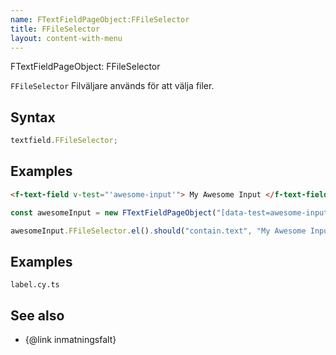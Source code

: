 ```yaml
---
name: FTextFieldPageObject:FFileSelector
title: FFileSelector
layout: content-with-menu
---
```


FTextFieldPageObject: FFileSelector

`FFileSelector` Filväljare används för att välja filer.

## Syntax

```ts
textfield.FFileSelector;
```

## Examples

```html static
<f-text-field v-test="'awesome-input'"> My Awesome Input </f-text-field>
```

```ts
const awesomeInput = new FTextFieldPageObject("[data-test=awesome-input]");

awesomeInput.FFileSelector.el().should("contain.text", "My Awesome Input");
```

## Examples

```import
label.cy.ts
```

## See also

-   {@link inmatningsfalt}
